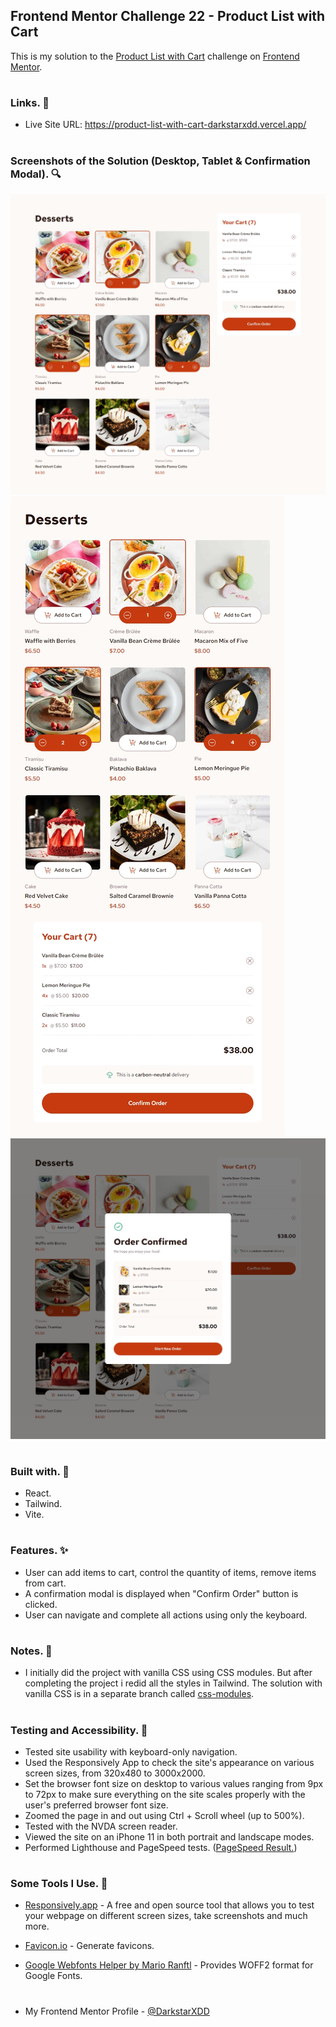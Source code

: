 ## Frontend Mentor Challenge 22 - Product List with Cart

This is my solution to the [Product List with Cart](https://www.frontendmentor.io/challenges/product-list-with-cart-5MmqLVAp_d) challenge on [Frontend Mentor](https://www.frontendmentor.io/).

#

### Links. 🔗

- Live Site URL: https://product-list-with-cart-darkstarxdd.vercel.app/

#

### Screenshots of the Solution (Desktop, Tablet & Confirmation Modal). 🔍

![](./solution_screenshots/screenshot_desktop.jpeg)
![](./solution_screenshots/screenshot_tablet.jpeg)
![](./solution_screenshots/screenshot_modal.jpeg)

#

### Built with. 🔨

- React.
- Tailwind.
- Vite.

#

### Features. ✨

- User can add items to cart, control the quantity of items, remove items from cart.
- A confirmation modal is displayed when "Confirm Order" button is clicked.
- User can navigate and complete all actions using only the keyboard.

#

### Notes. 📌

- I initially did the project with vanilla CSS using CSS modules. But after completing the project i redid all the styles in Tailwind. The solution with vanilla CSS is in a separate branch called [css-modules](https://github.com/DarkstarXDD/product-list-with-cart/tree/css-modules).

#

### Testing and Accessibility. 🧪

- Tested site usability with keyboard-only navigation.
- Used the Responsively App to check the site's appearance on various screen sizes, from 320x480 to 3000x2000.
- Set the browser font size on desktop to various values ranging from 9px to 72px to make sure everything on the site scales properly with the user's preferred browser font size.
- Zoomed the page in and out using Ctrl + Scroll wheel (up to 500%).
- Tested with the NVDA screen reader.
- Viewed the site on an iPhone 11 in both portrait and landscape modes.
- Performed Lighthouse and PageSpeed tests. ([PageSpeed Result.](https://pagespeed.web.dev/analysis/https-product-list-with-cart-darkstarxdd-vercel-app/jh82otudiz?form_factor=mobile))

#

### Some Tools I Use. 🔧

- [Responsively.app](https://responsively.app/) - A free and open source tool that allows you to test your webpage on different screen sizes, take screenshots and much more.

- [Favicon.io](https://favicon.io/) - Generate favicons.

- [Google Webfonts Helper by Mario Ranftl](https://gwfh.mranftl.com/fonts) - Provides WOFF2 format for Google Fonts.

#

- My Frontend Mentor Profile - [@DarkstarXDD](https://www.frontendmentor.io/profile/DarkstarXDD)
